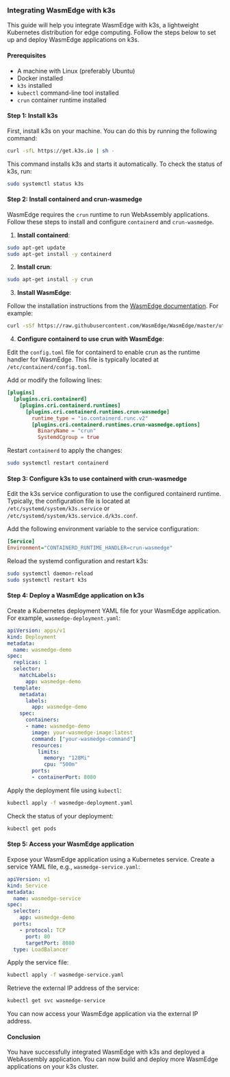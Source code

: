 ### Integrating WasmEdge with k3s

This guide will help you integrate WasmEdge with k3s, a lightweight Kubernetes distribution for edge computing. Follow the steps below to set up and deploy WasmEdge applications on k3s.

#### Prerequisites
- A machine with Linux (preferably Ubuntu)
- Docker installed
- `k3s` installed
- `kubectl` command-line tool installed
- `crun` container runtime installed

#### Step 1: Install k3s

First, install k3s on your machine. You can do this by running the following command:

```sh
curl -sfL https://get.k3s.io | sh -
```

This command installs k3s and starts it automatically. To check the status of k3s, run:

```sh
sudo systemctl status k3s
```

#### Step 2: Install containerd and crun-wasmedge

WasmEdge requires the `crun` runtime to run WebAssembly applications. Follow these steps to install and configure `containerd` and `crun-wasmedge`.

1. **Install containerd**:

```sh
sudo apt-get update
sudo apt-get install -y containerd
```

2. **Install crun**:

```sh
sudo apt-get install -y crun
```

3. **Install WasmEdge**:

Follow the installation instructions from the [WasmEdge documentation](https://wasmedge.org/docs/start/install). For example:

```sh
curl -sSf https://raw.githubusercontent.com/WasmEdge/WasmEdge/master/utils/install.sh | sudo bash
```

4. **Configure containerd to use crun with WasmEdge**:

Edit the `config.toml` file for containerd to enable crun as the runtime handler for WasmEdge. This file is typically located at `/etc/containerd/config.toml`.

Add or modify the following lines:

```toml
[plugins]
  [plugins.cri.containerd]
    [plugins.cri.containerd.runtimes]
      [plugins.cri.containerd.runtimes.crun-wasmedge]
        runtime_type = "io.containerd.runc.v2"
        [plugins.cri.containerd.runtimes.crun-wasmedge.options]
          BinaryName = "crun"
          SystemdCgroup = true
```

Restart `containerd` to apply the changes:

```sh
sudo systemctl restart containerd
```

#### Step 3: Configure k3s to use containerd with crun-wasmedge

Edit the k3s service configuration to use the configured containerd runtime. Typically, the configuration file is located at `/etc/systemd/system/k3s.service` or `/etc/systemd/system/k3s.service.d/k3s.conf`.

Add the following environment variable to the service configuration:

```ini
[Service]
Environment="CONTAINERD_RUNTIME_HANDLER=crun-wasmedge"
```

Reload the systemd configuration and restart k3s:

```sh
sudo systemctl daemon-reload
sudo systemctl restart k3s
```

#### Step 4: Deploy a WasmEdge application on k3s

Create a Kubernetes deployment YAML file for your WasmEdge application. For example, `wasmedge-deployment.yaml`:

```yaml
apiVersion: apps/v1
kind: Deployment
metadata:
  name: wasmedge-demo
spec:
  replicas: 1
  selector:
    matchLabels:
      app: wasmedge-demo
  template:
    metadata:
      labels:
        app: wasmedge-demo
    spec:
      containers:
      - name: wasmedge-demo
        image: your-wasmedge-image:latest
        command: ["your-wasmedge-command"]
        resources:
          limits:
            memory: "128Mi"
            cpu: "500m"
        ports:
        - containerPort: 8080
```

Apply the deployment file using `kubectl`:

```sh
kubectl apply -f wasmedge-deployment.yaml
```

Check the status of your deployment:

```sh
kubectl get pods
```

#### Step 5: Access your WasmEdge application

Expose your WasmEdge application using a Kubernetes service. Create a service YAML file, e.g., `wasmedge-service.yaml`:

```yaml
apiVersion: v1
kind: Service
metadata:
  name: wasmedge-service
spec:
  selector:
    app: wasmedge-demo
  ports:
    - protocol: TCP
      port: 80
      targetPort: 8080
  type: LoadBalancer
```

Apply the service file:

```sh
kubectl apply -f wasmedge-service.yaml
```

Retrieve the external IP address of the service:

```sh
kubectl get svc wasmedge-service
```

You can now access your WasmEdge application via the external IP address.

#### Conclusion

You have successfully integrated WasmEdge with k3s and deployed a WebAssembly application. You can now build and deploy more WasmEdge applications on your k3s cluster. 
